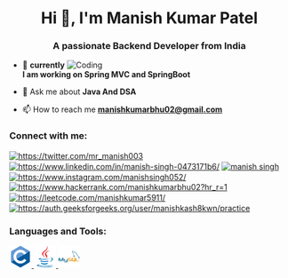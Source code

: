
<h1 align="center">Hi 👋, I'm Manish Kumar Patel</h1>
<h3 align="center">A passionate Backend Developer from India</h3>
<img align="right" alt="Coding" width="400" src="https://cdn.dribbble.com/users/1162077/screenshots/3848914/programmer.gif">

- 💬 **currently I am working on Spring MVC and SpringBoot**
- 💬 Ask me about **Java And DSA**

- 📫 How to reach me **manishkumarbhu02@gmail.com**

<h3 align="left">Connect with me:</h3>
<p align="left">
<a href="https://twitter.com/https://twitter.com/mr_manish003" target="blank"><img align="center" src="https://raw.githubusercontent.com/rahuldkjain/github-profile-readme-generator/master/src/images/icons/Social/twitter.svg" alt="https://twitter.com/mr_manish003" height="30" width="40" /></a>
<a href="https://linkedin.com/in/https://www.linkedin.com/in/manish-singh-0473171b6/" target="blank"><img align="center" src="https://raw.githubusercontent.com/rahuldkjain/github-profile-readme-generator/master/src/images/icons/Social/linked-in-alt.svg" alt="https://www.linkedin.com/in/manish-singh-0473171b6/" height="30" width="40" /></a>
<a href="https://fb.com/manish singh" target="blank"><img align="center" src="https://raw.githubusercontent.com/rahuldkjain/github-profile-readme-generator/master/src/images/icons/Social/facebook.svg" alt="manish singh" height="30" width="40" /></a>
<a href="https://instagram.com/https://www.instagram.com/manishsingh052/" target="blank"><img align="center" src="https://raw.githubusercontent.com/rahuldkjain/github-profile-readme-generator/master/src/images/icons/Social/instagram.svg" alt="https://www.instagram.com/manishsingh052/" height="30" width="40" /></a>
<a href="https://www.hackerrank.com/https://www.hackerrank.com/manishkumarbhu02?hr_r=1" target="blank"><img align="center" src="https://raw.githubusercontent.com/rahuldkjain/github-profile-readme-generator/master/src/images/icons/Social/hackerrank.svg" alt="https://www.hackerrank.com/manishkumarbhu02?hr_r=1" height="30" width="40" /></a>
<a href="https://www.leetcode.com/https://leetcode.com/manishkumar5911/" target="blank"><img align="center" src="https://raw.githubusercontent.com/rahuldkjain/github-profile-readme-generator/master/src/images/icons/Social/leet-code.svg" alt="https://leetcode.com/manishkumar5911/" height="30" width="40" /></a>
<a href="https://auth.geeksforgeeks.org/user/https://auth.geeksforgeeks.org/user/manishkash8kwn/practice" target="blank"><img align="center" src="https://raw.githubusercontent.com/rahuldkjain/github-profile-readme-generator/master/src/images/icons/Social/geeks-for-geeks.svg" alt="https://auth.geeksforgeeks.org/user/manishkash8kwn/practice" height="30" width="40" /></a>
</p>

<h3 align="left">Languages and Tools:</h3>
<p align="left"> <a href="https://www.cprogramming.com/" target="_blank" rel="noreferrer"> <img src="https://raw.githubusercontent.com/devicons/devicon/master/icons/c/c-original.svg" alt="c" width="40" height="40"/> </a> <a href="https://www.java.com" target="_blank" rel="noreferrer"> <img src="https://raw.githubusercontent.com/devicons/devicon/master/icons/java/java-original.svg" alt="java" width="40" height="40"/> </a> <a href="https://www.mysql.com/" target="_blank" rel="noreferrer"> <img src="https://raw.githubusercontent.com/devicons/devicon/master/icons/mysql/mysql-original-wordmark.svg" alt="mysql" width="40" height="40"/> </a> </p>
